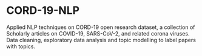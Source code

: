 # CORD-19-NLP
Applied NLP techniques on CORD-19 open research dataset, a collection of Scholarly articles on COVID-19, SARS-CoV-2, and related corona viruses. Data cleaning, exploratory data analysis and topic modelling to label papers with topics.
